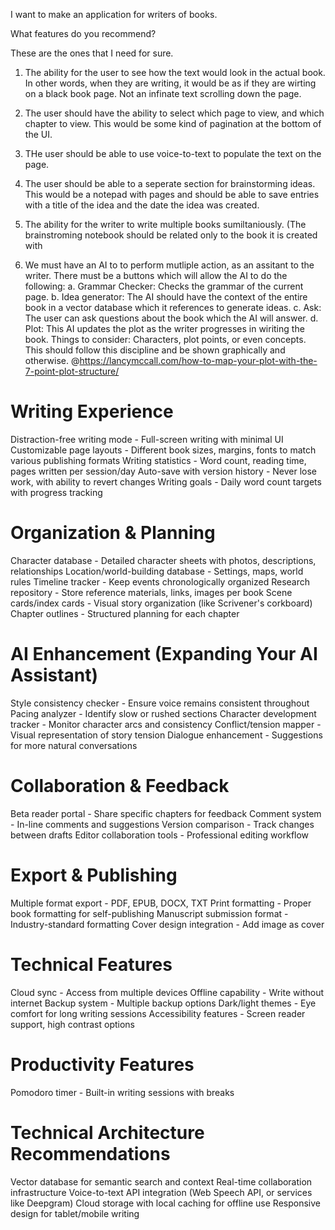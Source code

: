 I want to make an application for writers of books.

What features do you recommend?

These are the ones that I need for sure.

1. The ability for the user to see how the text would look in the actual book. In other words, when they are writing, it would be as if they are wirting on a black book page. Not an infinate text scrolling down the page.

2. The user should have the ability to select which page to view, and which chapter to view. This would be some kind of pagination at the bottom of the UI.

3. THe user should be able to use voice-to-text to populate the text on the page.

4. The user should be able to a seperate section for brainstorming ideas. This would be a notepad with pages and should be able to save entries with a title of the idea and the date the idea was created.

5. The ability for the writer to write multiple books sumiltaniously. (The brainstroming notebook should be related only to the book it is created with

6. We must have an AI to to perform mutliple action, as an assitant to the writer. There must be a buttons which will allow the AI to do the following: 
a. Grammar Checker: Checks the grammar of the current page.
b. Idea generator: The AI should have the context of the entire book in a vector database which it references to generate ideas.
c. Ask: The user can ask questions about the book which the AI will answer.
d. Plot: This AI updates the plot as the writer progresses in wiriting the book. Things to consider: Characters, plot points, or even concepts. This should follow this discipline and be shown graphically and otherwise. @https://lancymccall.com/how-to-map-your-plot-with-the-7-point-plot-structure/ 

# Writing Experience
Distraction-free writing mode - Full-screen writing with minimal UI
Customizable page layouts - Different book sizes, margins, fonts to match various publishing formats
Writing statistics - Word count, reading time, pages written per session/day
Auto-save with version history - Never lose work, with ability to revert changes
Writing goals - Daily word count targets with progress tracking

# Organization & Planning
Character database - Detailed character sheets with photos, descriptions, relationships
Location/world-building database - Settings, maps, world rules
Timeline tracker - Keep events chronologically organized
Research repository - Store reference materials, links, images per book
Scene cards/index cards - Visual story organization (like Scrivener's corkboard)
Chapter outlines - Structured planning for each chapter

# AI Enhancement (Expanding Your AI Assistant)
Style consistency checker - Ensure voice remains consistent throughout
Pacing analyzer - Identify slow or rushed sections
Character development tracker - Monitor character arcs and consistency
Conflict/tension mapper - Visual representation of story tension
Dialogue enhancement - Suggestions for more natural conversations
# Collaboration & Feedback

Beta reader portal - Share specific chapters for feedback
Comment system - In-line comments and suggestions
Version comparison - Track changes between drafts
Editor collaboration tools - Professional editing workflow
# Export & Publishing

Multiple format export - PDF, EPUB, DOCX, TXT
Print formatting - Proper book formatting for self-publishing
Manuscript submission format - Industry-standard formatting
Cover design integration - Add image as cover

# Technical Features
Cloud sync - Access from multiple devices
Offline capability - Write without internet
Backup system - Multiple backup options
Dark/light themes - Eye comfort for long writing sessions
Accessibility features - Screen reader support, high contrast options

# Productivity Features
Pomodoro timer - Built-in writing sessions with breaks

# Technical Architecture Recommendations
Vector database for semantic search and context
Real-time collaboration infrastructure
Voice-to-text API integration (Web Speech API, or services like Deepgram)
Cloud storage with local caching for offline use
Responsive design for tablet/mobile writing